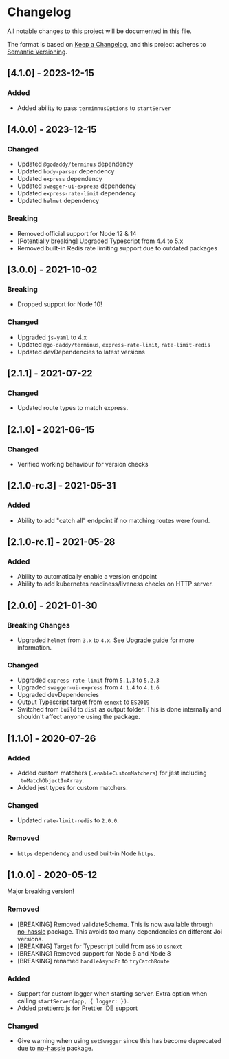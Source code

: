 # Changelog

All notable changes to this project will be documented in this file.

The format is based on [Keep a Changelog](https://keepachangelog.com/en/1.0.0/),
and this project adheres to [Semantic Versioning](https://semver.org/spec/v2.0.0.html).

## [4.1.0] - 2023-12-15

### Added

- Added ability to pass `termimnusOptions` to `startServer`

## [4.0.0] - 2023-12-15

### Changed

- Updated `@godaddy/terminus` dependency
- Updated `body-parser` dependency
- Updated `express` dependency
- Updated `swagger-ui-express` dependency
- Updated `express-rate-limit` dependency
- Updated `helmet` dependency

### Breaking

- Removed official support for Node 12 & 14
- [Potentially breaking] Upgraded Typescript from 4.4 to 5.x
- Removed built-in Redis rate limiting support due to outdated packages

## [3.0.0] - 2021-10-02

### Breaking

- Dropped support for Node 10!

### Changed

- Upgraded `js-yaml` to 4.x
- Updated `@go-daddy/terminus`, `express-rate-limit`, `rate-limit-redis`
- Updated devDependencies to latest versions

## [2.1.1] - 2021-07-22

### Changed

- Updated route types to match express.

## [2.1.0] - 2021-06-15

### Changed

- Verified working behaviour for version checks

## [2.1.0-rc.3] - 2021-05-31

### Added

- Ability to add "catch all" endpoint if no matching routes were found.

## [2.1.0-rc.1] - 2021-05-28

### Added

- Ability to automatically enable a version endpoint
- Ability to add kubernetes readiness/liveness checks on HTTP server.

## [2.0.0] - 2021-01-30

### Breaking Changes

- Upgraded `helmet` from `3.x` to `4.x`. See [Upgrade guide](https://github.com/helmetjs/helmet/wiki/Helmet-4-upgrade-guide) for more information.

### Changed

- Upgraded `express-rate-limit` from `5.1.3` to `5.2.3`
- Upgraded `swagger-ui-express` from `4.1.4` to `4.1.6`
- Upgraded devDependencies
- Output Typescript target from `esnext` to `ES2019`
- Switched from `build` to `dist` as output folder. This is done internally and shouldn't affect anyone using the package.

## [1.1.0] - 2020-07-26

### Added

- Added custom matchers (`.enableCustomMatchers`) for jest including `.toMatchObjectInArray`.
- Added jest types for custom matchers.

### Changed

- Updated `rate-limit-redis` to `2.0.0`.

### Removed

- `https` dependency and used built-in Node `https`.

## [1.0.0] - 2020-05-12

Major breaking version!

### Removed

- [BREAKING] Removed validateSchema. This is now available through [no-hassle](https://www.npmjs.com/package/no-hassle) package. This avoids too many dependencies on different Joi versions.
- [BREAKING] Target for Typescript build from `es6` to `esnext`
- [BREAKING] Removed support for Node 6 and Node 8
- [BREAKING] renamed `handleAsyncFn` to `tryCatchRoute`

### Added

- Support for custom logger when starting server. Extra option when calling `startServer(app, { logger: })`.
- Added prettierrc.js for Prettier IDE support

### Changed

- Give warning when using `setSwagger` since this has become deprecated due to [no-hassle](https://www.npmjs.com/package/no-hassle) package.
